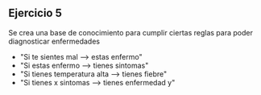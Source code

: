 ## Ejercicio 5
Se crea una base de conocimiento para cumplir ciertas reglas para poder diagnosticar enfermedades
- "Si te sientes mal --> estas enfermo"
- "Si estas enfermo --> tienes sintomas"
- "Si tienes temperatura alta --> tienes fiebre"
- "Si tienes x sintomas --> tienes enfermedad y"

